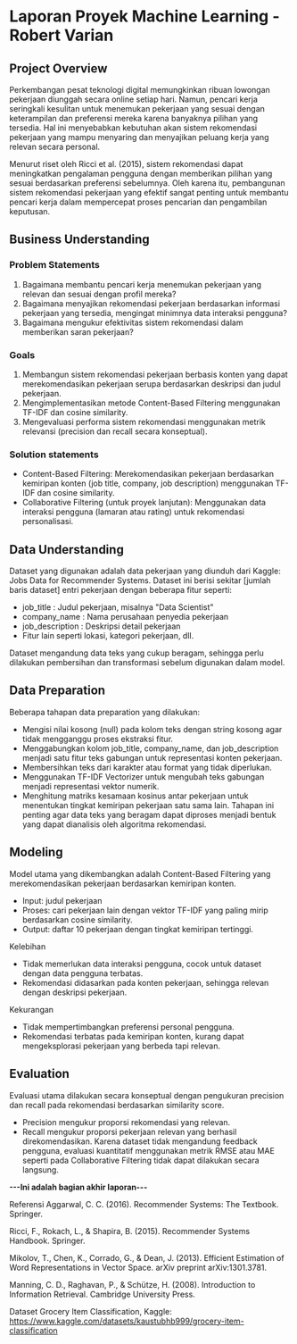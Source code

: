 # Laporan Proyek Machine Learning - Robert Varian

## Project Overview

Perkembangan pesat teknologi digital memungkinkan ribuan lowongan pekerjaan diunggah secara online setiap hari. Namun, pencari kerja seringkali kesulitan untuk menemukan pekerjaan yang sesuai dengan keterampilan dan preferensi mereka karena banyaknya pilihan yang tersedia. Hal ini menyebabkan kebutuhan akan sistem rekomendasi pekerjaan yang mampu menyaring dan menyajikan peluang kerja yang relevan secara personal.

Menurut riset oleh Ricci et al. (2015), sistem rekomendasi dapat meningkatkan pengalaman pengguna dengan memberikan pilihan yang sesuai berdasarkan preferensi sebelumnya. Oleh karena itu, pembangunan sistem rekomendasi pekerjaan yang efektif sangat penting untuk membantu pencari kerja dalam mempercepat proses pencarian dan pengambilan keputusan.

## Business Understanding

### Problem Statements
1. Bagaimana membantu pencari kerja menemukan pekerjaan yang relevan dan sesuai dengan profil mereka?
2. Bagaimana menyajikan rekomendasi pekerjaan berdasarkan informasi pekerjaan yang tersedia, mengingat minimnya data interaksi pengguna?
3. Bagaimana mengukur efektivitas sistem rekomendasi dalam memberikan saran pekerjaan?

### Goals
1. Membangun sistem rekomendasi pekerjaan berbasis konten yang dapat merekomendasikan pekerjaan serupa berdasarkan deskripsi dan judul pekerjaan.
2. Mengimplementasikan metode Content-Based Filtering menggunakan TF-IDF dan cosine similarity.
3. Mengevaluasi performa sistem rekomendasi menggunakan metrik relevansi (precision dan recall secara konseptual).

### Solution statements
- Content-Based Filtering: Merekomendasikan pekerjaan berdasarkan kemiripan konten (job title, company, job description) menggunakan TF-IDF dan cosine similarity.
- Collaborative Filtering (untuk proyek lanjutan): Menggunakan data interaksi pengguna (lamaran atau rating) untuk rekomendasi personalisasi.

## Data Understanding

Dataset yang digunakan adalah data pekerjaan yang diunduh dari Kaggle: Jobs Data for Recommender Systems. Dataset ini berisi sekitar [jumlah baris dataset] entri pekerjaan dengan beberapa fitur seperti:
- job_title : Judul pekerjaan, misalnya "Data Scientist"
- company_name : Nama perusahaan penyedia pekerjaan
- job_description : Deskripsi detail pekerjaan
- Fitur lain seperti lokasi, kategori pekerjaan, dll.

Dataset mengandung data teks yang cukup beragam, sehingga perlu dilakukan pembersihan dan transformasi sebelum digunakan dalam model.

## Data Preparation

Beberapa tahapan data preparation yang dilakukan:
- Mengisi nilai kosong (null) pada kolom teks dengan string kosong agar tidak mengganggu proses ekstraksi fitur.
- Menggabungkan kolom job_title, company_name, dan job_description menjadi satu fitur teks gabungan untuk representasi konten pekerjaan.
- Membersihkan teks dari karakter atau format yang tidak diperlukan.
- Menggunakan TF-IDF Vectorizer untuk mengubah teks gabungan menjadi representasi vektor numerik.
- Menghitung matriks kesamaan kosinus antar pekerjaan untuk menentukan tingkat kemiripan pekerjaan satu sama lain.
Tahapan ini penting agar data teks yang beragam dapat diproses menjadi bentuk yang dapat dianalisis oleh algoritma rekomendasi.

## Modeling

Model utama yang dikembangkan adalah Content-Based Filtering yang merekomendasikan pekerjaan berdasarkan kemiripan konten.
- Input: judul pekerjaan
- Proses: cari pekerjaan lain dengan vektor TF-IDF yang paling mirip berdasarkan cosine similarity.
- Output: daftar 10 pekerjaan dengan tingkat kemiripan tertinggi.

Kelebihan
- Tidak memerlukan data interaksi pengguna, cocok untuk dataset dengan data pengguna terbatas.
- Rekomendasi didasarkan pada konten pekerjaan, sehingga relevan dengan deskripsi pekerjaan.

Kekurangan
- Tidak mempertimbangkan preferensi personal pengguna.
- Rekomendasi terbatas pada kemiripan konten, kurang dapat mengeksplorasi pekerjaan yang berbeda tapi relevan.

## Evaluation
Evaluasi utama dilakukan secara konseptual dengan pengukuran precision dan recall pada rekomendasi berdasarkan similarity score.
- Precision mengukur proporsi rekomendasi yang relevan.
- Recall mengukur proporsi pekerjaan relevan yang berhasil direkomendasikan.
Karena dataset tidak mengandung feedback pengguna, evaluasi kuantitatif menggunakan metrik RMSE atau MAE seperti pada Collaborative Filtering tidak dapat dilakukan secara langsung.

**---Ini adalah bagian akhir laporan---**

Referensi
Aggarwal, C. C. (2016). Recommender Systems: The Textbook. Springer.

Ricci, F., Rokach, L., & Shapira, B. (2015). Recommender Systems Handbook. Springer.

Mikolov, T., Chen, K., Corrado, G., & Dean, J. (2013). Efficient Estimation of Word Representations in Vector Space. arXiv preprint arXiv:1301.3781.

Manning, C. D., Raghavan, P., & Schütze, H. (2008). Introduction to Information Retrieval. Cambridge University Press.

Dataset Grocery Item Classification, Kaggle: https://www.kaggle.com/datasets/kaustubhb999/grocery-item-classification
